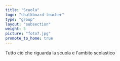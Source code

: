 ```yaml
---
title: "Scuola"
logo: "chalkboard-teacher"
type: "group"
layout: "subsection"
weight: 5
picture: "foto7.jpg"
promote_to_home: true
---
```


Tutto ciò che riguarda la scuola e l'ambito scolastico
